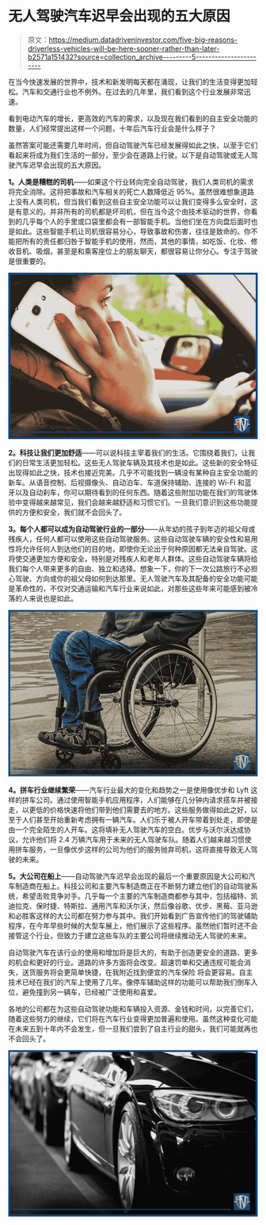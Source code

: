 # 无人驾驶汽车迟早会出现的五大原因

> 原文：<https://medium.datadriveninvestor.com/five-big-reasons-driverless-vehicles-will-be-here-sooner-rather-than-later-b2571a151432?source=collection_archive---------5----------------------->

在当今快速发展的世界中，技术和新发明每天都在涌现，让我们的生活变得更加轻松。汽车和交通行业也不例外。在过去的几年里，我们看到这个行业发展非常迅速。

看到电动汽车的增长，更高效的汽车的需求，以及现在我们看到的自主安全功能的数量，人们经常提出这样一个问题，十年后汽车行业会是什么样子？

虽然答案可能还需要几年时间，但自动驾驶汽车已经发展得如此之快，以至于它们看起来将成为我们生活的一部分，至少会在道路上行驶。以下是自动驾驶或无人驾驶汽车迟早会出现的五大原因。

**1。人类是糟糕的司机**——如果这个行业转向完全自动驾驶，我们人类司机的需求将完全消除。这将把事故和汽车相关的死亡人数降低近 95%。虽然很难想象道路上没有人类司机，但当我们看到这些自主安全功能可以让我们变得多么安全时，这是有意义的。并非所有的司机都是坏司机，但在当今这个由技术驱动的世界，你看到的几乎每个人的手里或口袋里都会有一部智能手机。当他们坐在方向盘后面时也是如此。这些智能手机让司机很容易分心，导致事故和伤害，往往是致命的。你不能把所有的责任都归咎于智能手机的使用，然而，其他的事情，如吃饭、化妆、修收音机、吸烟，甚至是和乘客座位上的朋友聊天，都很容易让你分心。专注于驾驶是很重要的。

![](img/78b4344704a67630232bd2f068225f94.png)

**2。科技让我们更加舒适**——可以说科技主宰着我们的生活。它围绕着我们，让我们的日常生活更加轻松。这些无人驾驶车辆及其技术也是如此。这些新的安全特征出现得如此之快，技术也接近完美。几乎不可能找到一辆没有某种自主安全功能的新车。从语音控制、后视摄像头、自动泊车、车道保持辅助、连接的 Wi-Fi 和蓝牙以及自动刹车，你可以期待看到的任何东西。随着这些附加功能在我们的驾驶体验中变得越来越常见，我们会越来越舒适和习惯它们。一旦我们意识到这些功能提供的方便和安全，我们就不会回头了。

**3。每个人都可以成为自动驾驶行业的一部分**——从年幼的孩子到年迈的祖父母或残疾人，任何人都可以使用这些自动驾驶服务。这些自动驾驶车辆的安全性和易用性将允许任何人到达他们的目的地，即使你无论出于何种原因都无法亲自驾驶。这将使交通更加方便和安全，特别是对残疾人和老年人群体。这些自动驾驶车辆将给我们每个人带来更多的自由、独立和选择。想象一下，你的下一次公路旅行不必担心驾驶、方向或你的祖父母如何到达那里。无人驾驶汽车及其配备的安全功能可能是革命性的，不仅对交通运输和汽车行业来说如此，对那些这些年来可能感到被冷落的人来说也是如此。

![](img/86f5abcb4aa971f1c1c66af93340d5a1.png)

**4。拼车行业继续繁荣**——汽车行业最大的变化和趋势之一是使用像优步和 Lyft 这样的拼车公司。通过使用智能手机应用程序，人们能够在几分钟内请求搭车并被接走，以更低的价格快速将他们带到他们需要去的地方。这些服务做得如此之好，以至于人们甚至开始重新考虑拥有一辆汽车。人们乐于被人开车带着到处走，即使是由一个完全陌生的人开车。这将填补无人驾驶汽车的空白。优步与沃尔沃达成协议，允许他们将 2.4 万辆汽车用于未来的无人驾驶车队。随着人们越来越习惯使用拼车服务，一旦像优步这样的公司为他们的服务抛弃司机，这将直接导致无人驾驶的未来。

**5。大公司在船上**——自动驾驶汽车迟早会出现的最后一个重要原因是大公司和汽车制造商在船上。科技公司和主要汽车制造商正在不断努力建立他们的自动驾驶系统，希望击败竞争对手。几乎每一个主要的汽车制造商都参与其中，包括福特、凯迪拉克、保时捷、特斯拉、通用汽车和沃尔沃，然后像谷歌、优步、黑莓、亚马逊和必胜客这样的大公司都在努力参与其中。我们开始看到广告宣传他们的驾驶辅助程序，在今年早些时候的大型车展上，他们展示了这些程序。虽然他们暂时还不会接管这个行业，但致力于建立这些车队的主要公司将继续推动无人驾驶的未来。

自动驾驶汽车在该行业的使用和增加将是巨大的，有助于创造更安全的道路、更多的机会和更好的行业。道路的许多方面将会改变。超速罚单和交通违规可能会消失，送货服务将会更简单快捷，在我附近找到便宜的汽车保险 将会更容易。自主技术已经在我们的汽车上使用了几年。像停车辅助这样的功能可以帮助我们倒车入位，避免撞到另一辆车，已经被广泛使用和喜爱。

各地的公司都在为这些自动驾驶功能和车辆投入资源、金钱和时间，以完善它们，随着这些努力的继续，它们将在汽车行业变得更加普遍和使用。虽然这种变化可能在未来五到十年内不会发生，但一旦我们尝到了自主行业的甜头，我们可能就再也不会回头了。

![](img/fae4ef6d461b608684214eececcf988f.png)